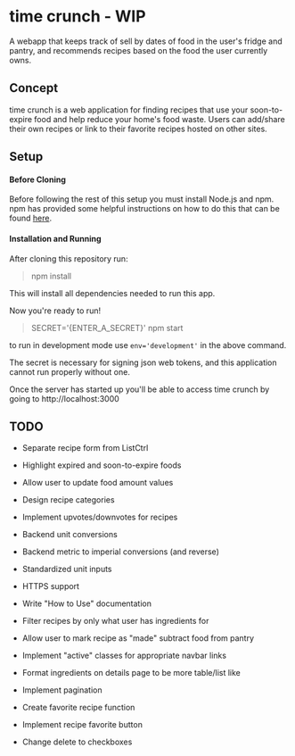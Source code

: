 # time crunch - WIP

A webapp that keeps track of sell by dates of food in the user's fridge and pantry, and recommends recipes based on the food the user currently owns.

## Concept

time crunch is a web application for finding recipes that use your soon-to-expire food and help reduce your home's food waste. Users can add/share their own recipes or link to their favorite recipes hosted on other sites.

## Setup

#### Before Cloning

Before following the rest of this setup you must install Node.js and npm. npm has provided some helpful instructions on how to do this that can be found [here](https://docs.npmjs.com/getting-started/installing-node).

#### Installation and Running

After cloning this repository run:

>npm install

This will install all dependencies needed to run this app.

Now you're ready to run!

>SECRET='{ENTER_A_SECRET}' npm start

to run in development mode use `env='development'` in the above command.

The secret is necessary for signing json web tokens, and this application cannot run properly without one.

Once the server has started up you'll be able to access time crunch by going to http://localhost:3000

## TODO

* Separate recipe form from ListCtrl

* Highlight expired and soon-to-expire foods

* Allow user to update food amount values

* Design recipe categories

* Implement upvotes/downvotes for recipes

* Backend unit conversions

* Backend metric to imperial conversions (and reverse)

* Standardized unit inputs

* HTTPS support

* Write "How to Use" documentation

* Filter recipes by only what user has ingredients for

* Allow user to mark recipe as "made" subtract food from pantry

* Implement "active" classes for appropriate navbar links

* Format ingredients on details page to be more table/list like

* Implement pagination

* Create favorite recipe function

* Implement recipe favorite button

* Change delete to checkboxes